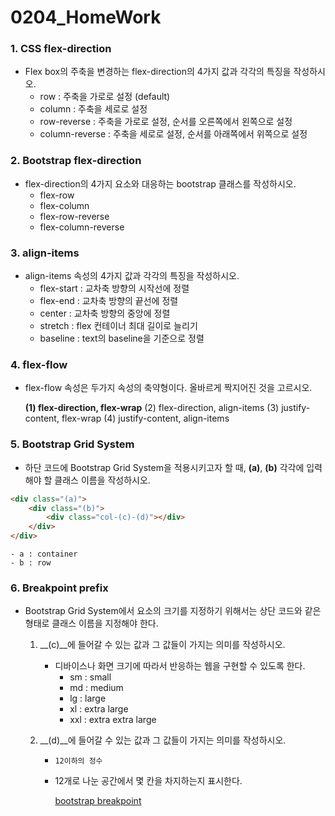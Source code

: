 # 0204_HomeWork

### 1. CSS flex-direction

- Flex box의 주축을 변경하는 flex-direction의 4가지 값과 각각의 특징을 작성하시오.
  - row : 주축을 가로로 설정 (default)
  - column : 주축을 세로로 설정
  - row-reverse : 주축을 가로로 설정, 순서를 오른쪽에서 왼쪽으로 설정
  - column-reverse : 주축을 세로로 설정, 순서를 아래쪽에서 위쪽으로 설정



### 2. Bootstrap flex-direction

- flex-direction의 4가지 요소와 대응하는 bootstrap 클래스를 작성하시오.
  - flex-row
  - flex-column
  - flex-row-reverse
  - flex-column-reverse



### 3. align-items

- align-items 속성의 4가지 값과 각각의 특징을 작성하시오.
  - flex-start : 교차축 방향의 시작선에 정렬
  - flex-end : 교차축 방향의 끝선에 정렬
  - center : 교차축 방향의 중앙에 정렬
  - stretch : flex 컨테이너 최대 길이로 늘리기
  - baseline : text의 baseline을 기준으로 정렬



### 4. flex-flow

- flex-flow 속성은 두가지 속성의 축약형이다. 올바르게 짝지어진 것을 고르시오.

  **(1) flex-direction, flex-wrap**
  (2) flex-direction, align-items
  (3) justify-content, flex-wrap
  (4) justify-content, align-items



### 5. Bootstrap Grid System

- 하단 코드에 Bootstrap Grid System을 적용시키고자 할 때, __(a)__, __(b)__ 각각에 입력해야 할 클래스 이름을 작성하시오.

```html
<div class="(a)">
    <div class="(b)">
        <div class="col-(c)-(d)"></div>
    </div>
</div>
```

	- a : container	
	- b : row



### 6. Breakpoint prefix

- Bootstrap Grid System에서 요소의 크기를 지정하기 위해서는 상단 코드와 같은 형태로 클래스 이름을 지정해야 한다.

  1. __(c)__에 들어갈 수 있는 값과 그 값들이 가지는 의미를 작성하시오.

     - 디바이스나 화면 크기에 따라서 반응하는 웹을 구현할 수 있도록 한다.
       - sm : small
       - md : medium
       - lg : large
       - xl : extra large
       - xxl : extra extra large

  2. __(d)__에 들어갈 수 있는 값과 그 값들이 가지는 의미를 작성하시오.

     - `12이하의 정수`

     - 12개로 나눈 공간에서 몇 칸을 차지하는지 표시한다.

       [bootstrap breakpoint](https://getbootstrap.com/docs/5.0/layout/breakpoints/)